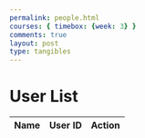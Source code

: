 ```yaml
---
permalink: people.html
courses: { timebox: {week: 3} }
comments: true
layout: post
type: tangibles
---
```

<html>
<head>
    <meta charset="UTF-8">
    <meta name="viewport" content="width=device-width, initial-scale=1.0">
    <title>User List</title>
</head>
<body>
    <h1>User List</h1>
    <table id="user-table">
        <thead>
            <tr>
                <th>Name</th>
                <th>User ID</th>
                <th>Action</th> 
            </tr>
        </thead>
        <tbody id="user-table-body"></tbody>
    </table>
    <script>
        // Function to fetch users data from the backend
        function checkTokenInCookies() {
    const cookies = document.cookie.split(';');
    for (let i = 0; i < cookies.length; i++) {
        const cookie = cookies[i].trim();
        if (cookie.startsWith('jwt=')) {
            // JWT token found in cookies
            return true;
        }
    }
    // JWT token not found in cookies
    return false;
}
            function getToken() {
                const name = 'jwt='; // Name of the cookie
                const decodedCookie = decodeURIComponent(document.cookie);
                const cookieArray = decodedCookie.split(';');
                for (let i = 0; i < cookieArray.length; i++) {
                    let cookie = cookieArray[i].trim();
                    if (cookie.indexOf(name) == 0) {
                        return cookie.substring(name.length, cookie.length);
                    }
                }
                return ""; // Return empty string if user ID is not found in cookie
            }
  // Check if the user is authenticated
        function getUsers() {
            const token = getToken(); 
            fetch('http://127.0.0.1:4200/api/users/', {
                method: 'GET',
                headers: {
                    'Content-Type': 'application/json',
                    'Authorization': `Bearer ${token}` // Include the JWT token in the Authorization header
                }
            })
            .then(response => {
                if (!response.ok) {
                    throw new Error('error');
                }
                return response.json();
            })
            .then(users => {
                // Render the users in the table
                const userTableBody = document.getElementById('user-table-body');
                userTableBody.innerHTML = ''; // Clear previous data
                users.forEach(user => {
                    const row = userTableBody.insertRow();
                    row.insertCell(0).textContent = user.name;
                    row.insertCell(1).textContent = user.uid;
                    const actionCell = row.insertCell(2); // Add a new cell for the action column
                    const addButton = document.createElement('button');
                    addButton.textContent = 'Add Friend';
                    addButton.addEventListener('click', () => addFriend(user.uid)); // Call the addFriend function with the user ID
                    actionCell.appendChild(addButton);
                });
            })
            .catch(error => {
                console.error('There was a problem fetching the users:', error);
            });
        }
        // Function to retrieve JWT token from cookies
// Function to retrieve JWT token from cookies
        // Function to add friend
// Function to add friend
function addFriend(userId) {
    const token = getToken();
    fetch('http://127.0.0.1:4200/api/users/add-friend', {
        method: 'POST',
        headers: {
            'Content-Type': 'application/json',
            'Authorization': `Bearer ${token}`
        },
        body: JSON.stringify({ friend_uid: userId }) // Include the friend's user ID in the request body
    })
    .then(response => {
        if (!response.ok) {
            throw new Error('Failed to add friend');
        }
        alert('Friend added successfully');
        // Optionally, you can update the UI to reflect the changes (e.g., refresh user list)
        getUsers(); // Refresh user list after adding friend
    })
    .catch(error => {
        console.error('Error adding friend:', error);
        alert('Failed to add friend');
    });
}
        // Call the function to fetch users when the page loads
        document.addEventListener('DOMContentLoaded', getUsers);
    </script>
</body>
</html>


